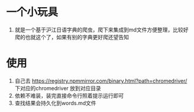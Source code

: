 # 一个小玩具
1. 就是一个基于沪江日语字典的爬虫，爬下来集成到md文件方便整理，比较好爬的也就这个了，如果有别的字典更好爬还望告知

# 使用
1. 自己去 https://registry.npmmirror.com/binary.html?path=chromedriver/ 下对应的chromedriver 放到对应目录
2. 依赖不难装，装完直接命令行照着提示运行即可
3. 查找结果会持久化到words.md文件